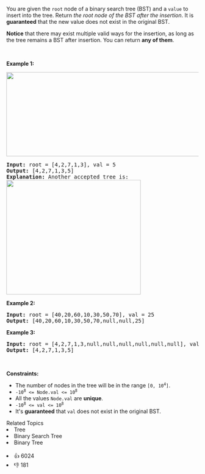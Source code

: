 <p>You are given the <code>root</code> node of a binary search tree (BST) and a <code>value</code> to insert into the tree. Return <em>the root node of the BST after the insertion</em>. It is <strong>guaranteed</strong> that the new value does not exist in the original BST.</p>

<p><strong>Notice</strong>&nbsp;that there may exist&nbsp;multiple valid ways for the&nbsp;insertion, as long as the tree remains a BST after insertion. You can return <strong>any of them</strong>.</p>

<p>&nbsp;</p> 
<p><strong class="example">Example 1:</strong></p> 
<img alt="" src="https://assets.leetcode.com/uploads/2020/10/05/insertbst.jpg" style="width: 752px; height: 221px;" /> 
<pre>
<strong>Input:</strong> root = [4,2,7,1,3], val = 5
<strong>Output:</strong> [4,2,7,1,3,5]
<strong>Explanation:</strong> Another accepted tree is:
<img alt="" src="https://assets.leetcode.com/uploads/2020/10/05/bst.jpg" style="width: 352px; height: 301px;" />
</pre>

<p><strong class="example">Example 2:</strong></p>

<pre>
<strong>Input:</strong> root = [40,20,60,10,30,50,70], val = 25
<strong>Output:</strong> [40,20,60,10,30,50,70,null,null,25]
</pre>

<p><strong class="example">Example 3:</strong></p>

<pre>
<strong>Input:</strong> root = [4,2,7,1,3,null,null,null,null,null,null], val = 5
<strong>Output:</strong> [4,2,7,1,3,5]
</pre>

<p>&nbsp;</p> 
<p><strong>Constraints:</strong></p>

<ul> 
 <li>The number of nodes in&nbsp;the tree will be in the range <code>[0,&nbsp;10<sup>4</sup>]</code>.</li> 
 <li><code>-10<sup>8</sup> &lt;= Node.val &lt;= 10<sup>8</sup></code></li> 
 <li>All the values <code>Node.val</code> are <strong>unique</strong>.</li> 
 <li><code>-10<sup>8</sup> &lt;= val &lt;= 10<sup>8</sup></code></li> 
 <li>It's <strong>guaranteed</strong> that <code>val</code> does not exist in the original BST.</li> 
</ul>

<div><div>Related Topics</div><div><li>Tree</li><li>Binary Search Tree</li><li>Binary Tree</li></div></div><br><div><li>👍 6024</li><li>👎 181</li></div>